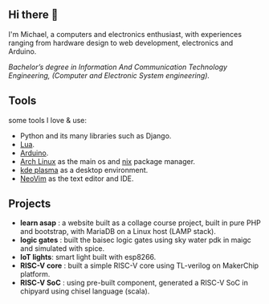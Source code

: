 ## Hi there 👋
I'm Michael, a computers and electronics enthusiast, with experiences ranging from hardware design to web development, electronics and Arduino.

 _Bachelor’s degree in Information And Communication Technology Engineering, (Computer and Electronic System engineering)._

## Tools
some tools I love & use:
- Python and its many libraries such as Django.
- [Lua](https://www.lua.org/).
- [Arduino](https://www.arduino.cc/).
- [Arch Linux](https://archlinux.org/) as the main os and [nix](https://nixos.org/) package manager.
- [kde plasma](https://kde.org/plasma-desktop/) as a desktop environment.
- [NeoVim](https://neovim.io/) as the text editor and IDE.
 
## Projects
- **learn asap** : a website built as a collage course project, built in pure PHP and bootstrap, with MariaDB on a Linux host (LAMP stack).
- **logic gates** : built the baisec logic gates using sky water pdk in maigc and simulated with spice.
- **IoT lights**: smart light built with esp8266.
- **RISC-V core** : built a simple RISC-V core using TL-verilog on MakerChip platform.
- **RISC-V SoC** : using pre-built component, generated a RISC-V SoC in chipyard using chisel language (scala).
